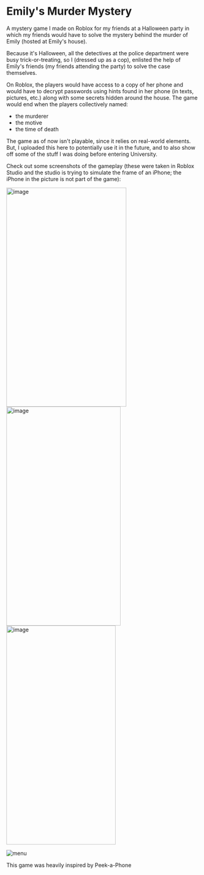 # Emily's Murder Mystery
A mystery game I made on Roblox for my friends at a Halloween party in which my friends would have to solve the mystery behind the murder of Emily (hosted at Emily's house).

Because it's Halloween, all the detectives at the police department were busy trick-or-treating, so I (dressed up as a cop), enlisted the help of Emily's friends
(my friends attending the party) to solve the case themselves.

On Roblox, the players would have access to a copy of her phone and would have to decrypt passwords using hints found in her phone (in texts, pictures, etc.)
along with some secrets hidden around the house. The game would end when the players collectively named:
- the murderer
- the motive
- the time of death

The game as of now isn't playable, since it relies on real-world elements. But, I uploaded this here to potentially use it in the future, and to also show off some of the stuff I was doing before entering University.

Check out some screenshots of the gameplay (these were taken in Roblox Studio and the studio is trying to simulate the frame of an iPhone; the iPhone in the picture is not part of the game):

<img width="313" height="571" alt="image" src="https://github.com/user-attachments/assets/c32d764b-2387-499e-8a4c-4363d57a5e96" />

<img width="298" height="571" alt="image" src="https://github.com/user-attachments/assets/6a70c62f-169b-4198-96bb-ca3ed3c80145" />

<img width="285" height="571" alt="image" src="https://github.com/user-attachments/assets/d782c455-14aa-4676-9083-918ca2d624f4" />



![menu](https://github.com/user-attachments/assets/b4bd766b-a9c2-4fca-a2b7-6ad8c579ae71)

This game was heavily inspired by Peek-a-Phone
